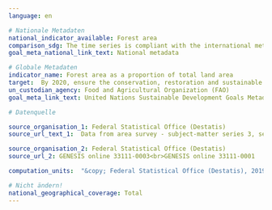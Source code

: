 ```yaml
---
language: en

# Nationale Metadaten
national_indicator_available: Forest area
comparison_sdg: The time series is compliant with the international metadata description.
goal_meta_national_link_text: National metadata

# Globale Metadaten
indicator_name: Forest area as a proportion of total land area
target:  By 2020, ensure the conservation, restoration and sustainable use of terrestrial and inland freshwater ecosystems and their services, in particular forests, wetlands, mountains and drylands, in line with obligations under international agreements
un_custodian_agency: Food and Agricultural Organization (FAO)
goal_meta_link_text: United Nations Sustainable Development Goals Metadata

# Datenquelle

source_organisation_1: Federal Statistical Office (Destatis)
source_url_text_1:  Data from area survey - subject-matter series 3, series 5.1  (Only available in German)

source_organisation_2: Federal Statistical Office (Destatis)
source_url_2: GENESIS online 33111-0003<br>GENESIS online 33111-0001

computation_units:  "&copy; Federal Statistical Office (Destatis), 2019"

# Nicht ändern!
national_geographical_coverage: Total
---
```

